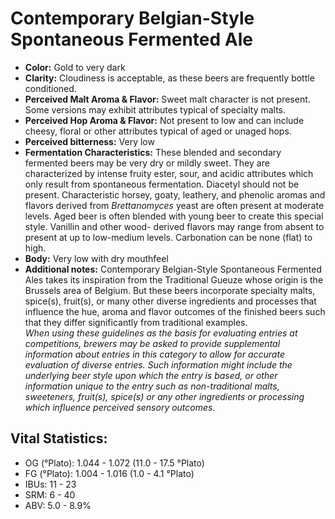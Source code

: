 # Contemporary Belgian-Style Spontaneous Fermented Ale

- **Color:** Gold to very dark
- **Clarity:** Cloudiness is acceptable, as these beers are frequently bottle conditioned.
- **Perceived Malt Aroma & Flavor:** Sweet malt character is not present. Some versions may exhibit attributes typical of specialty malts.
- **Perceived Hop Aroma & Flavor:** Not present to low and can include cheesy, floral or other attributes typical of aged or unaged hops.
- **Perceived bitterness:** Very low
- **Fermentation Characteristics:** These blended and secondary fermented beers may be very dry or mildly sweet. They are characterized by intense fruity ester, sour, and acidic attributes which only result from spontaneous fermentation. Diacetyl should not be present. Characteristic horsey, goaty, leathery, and phenolic aromas and flavors derived from _Brettanomyces_ yeast are often present at moderate levels. Aged beer is often blended with young beer to create this special style. Vanillin and other wood- derived flavors may range from absent to present at up to low-medium levels. Carbonation can be none (flat) to high.
- **Body:** Very low with dry mouthfeel
- **Additional notes:** Contemporary Belgian-Style Spontaneous Fermented Ales takes its inspiration from the Traditional Gueuze whose origin is the Brussels area of Belgium. But these beers incorporate specialty malts, spice(s), fruit(s), or many other diverse ingredients and processes that influence the hue, aroma and flavor outcomes of the finished beers such that they differ significantly from traditional examples.<br/>
_When using these guidelines as the basis for evaluating entries at competitions, brewers may be asked to provide supplemental information about entries in this category to allow for accurate evaluation of diverse entries. Such information might include the underlying beer style upon which the entry is based, or other information unique to the entry such as non-traditional malts, sweeteners, fruit(s), spice(s) or any other ingredients or processing which influence perceived sensory outcomes._

## Vital Statistics:

- OG (°Plato): 1.044 - 1.072 (11.0 - 17.5 °Plato)
- FG (°Plato): 1.004 - 1.016 (1.0 - 4.1 °Plato) 
- IBUs: 11 - 23
- SRM: 6 - 40
- ABV: 5.0 - 8.9% 
